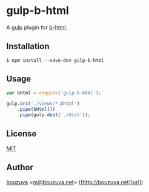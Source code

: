 # gulp-b-html

A [gulp](https://github.com/gulpjs/gulp) plugin for [b-html](http://github.com/b-html/b-html).

## Installation

```
$ npm install --save-dev gulp-b-html
```

## Usage

```javascript
var bHtml = require('gulp-b-html');

gulp.src('./views/*.bhtml')
    .pipe(bHtml())
    .pipe(gulp.dest('./dist'));
```

## License

[MIT](LICENSE)

## Author

[bouzuya][user] &lt;[m@bouzuya.net][email]&gt; ([http://bouzuya.net][url])

[user]: https://github.com/bouzuya
[email]: mailto:m@bouzuya.net
[url]: http://bouzuya.net
